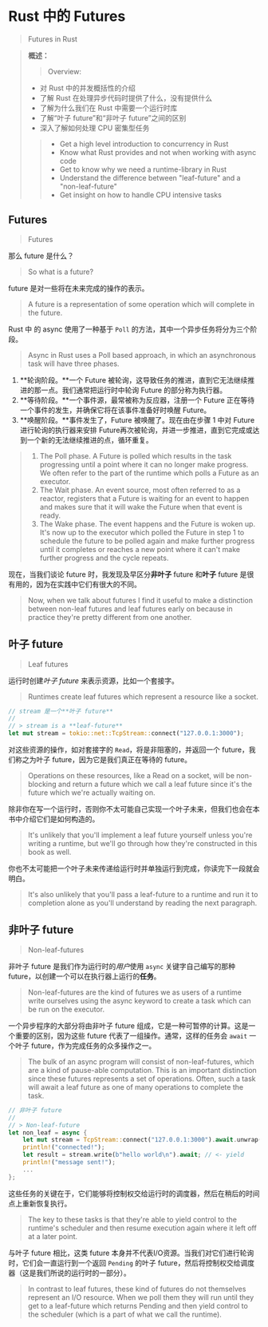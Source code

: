 ﻿# Rust 中的 Futures

> Futures in Rust

> **概述：**
>
> > Overview:
>
> - 对 Rust 中的并发概括性的介绍
> - 了解 Rust 在处理异步代码时提供了什么，没有提供什么
> - 了解为什么我们在 Rust 中需要一个运行时库
> - 了解“叶子 future”和“非叶子 future”之间的区别
> - 深入了解如何处理 CPU 密集型任务
>
> > - Get a high level introduction to concurrency in Rust
> > - Know what Rust provides and not when working with async code
> > - Get to know why we need a runtime-library in Rust
> > - Understand the difference between "leaf-future" and a "non-leaf-future"
> > - Get insight on how to handle CPU intensive tasks

## Futures

> Futures

那么 future 是什么？

> So what is a future?

future 是对一些将在未来完成的操作的表示。

> A future is a representation of some operation which will complete in the future.

Rust 中 的 async 使用了一种基于 `Poll` 的方法，其中一个异步任务将分为三个阶段。

> Async in Rust uses a Poll based approach, in which an asynchronous task will have three phases.

1. **轮询阶段。**一个 Future 被轮询，这导致任务的推进，直到它无法继续推进的那一点。我们通常把运行时中轮询 Future 的部分称为执行器。
2. **等待阶段。**一个事件源，最常被称为反应器，注册一个 Future 正在等待一个事件的发生，并确保它将在该事件准备好时唤醒 Future。
3. **唤醒阶段。**事件发生了，Future 被唤醒了。现在由在步骤 1 中对 Future 进行轮询的执行器来安排 Future再次被轮询，并进一步推进，直到它完成或达到一个新的无法继续推进的点，循环重复。

> 1. The Poll phase. A Future is polled which results in the task progressing until a point where it can no longer make progress. We often refer to the part of the runtime which polls a Future as an executor.
> 2. The Wait phase. An event source, most often referred to as a reactor, registers that a Future is waiting for an event to happen and makes sure that it will wake the Future when that event is ready.
> 3. The Wake phase. The event happens and the Future is woken up. It's now up to the executor which polled the Future in step 1 to schedule the future to be polled again and make further progress until it completes or reaches a new point where it can't make further progress and the cycle repeats.

现在，当我们谈论 future 时，我发现及早区分**非叶子** future 和**叶子** future 是很有用的，因为在实践中它们有很大的不同。

> Now, when we talk about futures I find it useful to make a distinction between non-leaf futures and leaf futures early on because in practice they're pretty different from one another.

## 叶子 future

> Leaf futures

运行时创建*叶子 future* 来表示资源，比如一个套接字。

> Runtimes create leaf futures which represent a resource like a socket.

```rust
// stream 是一个**叶子 future**
//
// > stream is a **leaf-future**
let mut stream = tokio::net::TcpStream::connect("127.0.0.1:3000");
```

对这些资源的操作，如对套接字的 `Read`，将是非阻塞的，并返回一个 future，我们称之为叶子 future，因为它是我们真正在等待的 future。

> Operations on these resources, like a Read on a socket, will be non-blocking and return a future which we call a leaf future since it's the future which we're actually waiting on.

除非你在写一个运行时，否则你不太可能自己实现一个叶子未来，但我们也会在本书中介绍它们是如何构造的。

> It's unlikely that you'll implement a leaf future yourself unless you're writing a runtime, but we'll go through how they're constructed in this book as well.

你也不太可能把一个叶子未来传递给运行时并单独运行到完成，你读完下一段就会明白。

> It's also unlikely that you'll pass a leaf-future to a runtime and run it to completion alone as you'll understand by reading the next paragraph.

## 非叶子 future

> Non-leaf-futures

非叶子 future 是我们作为运行时的*用户*使用 `async` 关键字自己编写的那种 future，以创建一个可以在执行器上运行的**任务**。

> Non-leaf-futures are the kind of futures we as users of a runtime write ourselves using the async keyword to create a task which can be run on the executor.

一个异步程序的大部分将由非叶子 future 组成，它是一种可暂停的计算。这是一个重要的区别，因为这些 future 代表了一组操作。通常，这样的任务会 `await` 一个叶子 future，作为完成任务的众多操作之一。

> The bulk of an async program will consist of non-leaf-futures, which are a kind of pause-able computation. This is an important distinction since these futures represents a set of operations. Often, such a task will await a leaf future as one of many operations to complete the task.

```rust
// 非叶子 future
//
// > Non-leaf-future
let non_leaf = async {
    let mut stream = TcpStream::connect("127.0.0.1:3000").await.unwrap();// <- yield
    println!("connected!");
    let result = stream.write(b"hello world\n").await; // <- yield
    println!("message sent!");
    ...
};
```

这些任务的关键在于，它们能够将控制权交给运行时的调度器，然后在稍后的时间点上重新恢复执行。

> The key to these tasks is that they're able to yield control to the runtime's scheduler and then resume execution again where it left off at a later point.

与叶子 future 相比，这类 future 本身并不代表I/O资源。当我们对它们进行轮询时，它们会一直运行到一个返回 `Pending` 的叶子 future，然后将控制权交给调度器（这是我们所说的运行时的一部分）。

> In contrast to leaf futures, these kind of futures do not themselves represent an I/O resource. When we poll them they will run until they get to a leaf-future which returns Pending and then yield control to the scheduler (which is a part of what we call the runtime).
